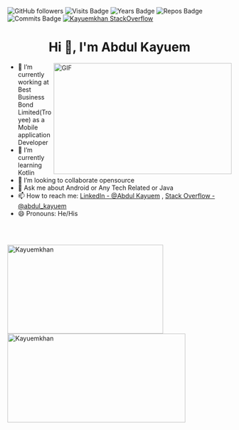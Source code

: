 ![GitHub followers](https://img.shields.io/github/followers/Kayuemkhan?logo=GitHub&style=flat-square)
![Visits Badge](https://badges.pufler.dev/visits/Kayuemkhan/Kayuemkhan?style=flat-square)
![Years Badge](https://badges.pufler.dev/years/Kayuemkhan?style=flat-square)
![Repos Badge](https://badges.pufler.dev/repos/Kayuemkhan?style=flat-square)
![Commits Badge](https://badges.pufler.dev/commits/monthly/Kayuemkhan)
[![Kayuemkhan StackOverflow](https://stackoverflow-badge.vercel.app/?userID=13137312)](https://stackoverflow.com/users/13137312/abdul-kayuem)


<h1 align="center">Hi 👋, I'm Abdul Kayuem</h1>  

<img align="right" alt="GIF" src="https://github.com/abhisheknaiidu/abhisheknaiidu/blob/master/code.gif?raw=true" width="400" height="250" />

- 🔭 I’m currently working at Best Business Bond Limited(Troyee) as a Mobile application Developer
-  🌱 I’m currently learning Kotlin
- 👯 I’m looking to collaborate opensource
- 💬 Ask me about Android or Any Tech Related or Java 
- 📫 How to reach me: [LinkedIn - @Abdul Kayuem](https://www.linkedin.com/in/abdul-kayuem-a05a4714b/) , [Stack Overflow - @abdul_kayuem](https://stackoverflow.com/users/13137312/abdul-kayuem)
- 😄 Pronouns: He/His
  
<br>
<br>
  
<p><img align="left" src="https://github-readme-stats.vercel.app/api/top-langs?username=Kayuemkhan&show_icons=true&locale=en&layout=compact" alt="Kayuemkhan" width="350" height="200" /></p>  
  
<p>&nbsp;<img  align="center" src="https://github-readme-stats.vercel.app/api?username=Kayuemkhan&show_icons=true&locale=en" alt="Kayuemkhan"  width="400" height="200"/>
<p></p>
  
